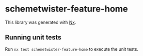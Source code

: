 # schemetwister-feature-home

This library was generated with [Nx](https://nx.dev).

## Running unit tests

Run `nx test schemetwister-feature-home` to execute the unit tests.
